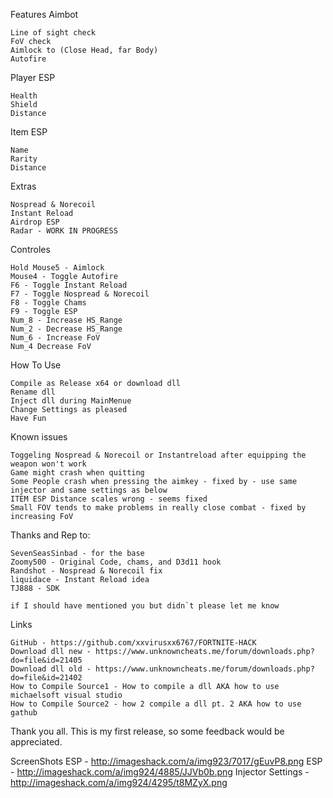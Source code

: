 
Features
Aimbot

    Line of sight check
    FoV check
    Aimlock to (Close Head, far Body)
    Autofire

Player ESP

    Health
    Shield
    Distance

Item ESP

    Name
    Rarity
    Distance

Extras

    Nospread & Norecoil
    Instant Reload
    Airdrop ESP
    Radar - WORK IN PROGRESS

Controles

    Hold Mouse5 - Aimlock
    Mouse4 - Toggle Autofire
    F6 - Toggle Instant Reload
    F7 - Toggle Nospread & Norecoil
    F8 - Toggle Chams
    F9 - Toggle ESP
    Num_8 - Increase HS_Range
    Num_2 - Decrease HS_Range
    Num_6 - Increase FoV
    Num_4 Decrease FoV


How To Use

    Compile as Release x64 or download dll
    Rename dll
    Inject dll during MainMenue
    Change Settings as pleased
    Have Fun


Known issues

    Toggeling Nospread & Norecoil or Instantreload after equipping the weapon won't work
    Game might crash when quitting
    Some People crash when pressing the aimkey - fixed by - use same injector and same settings as below
    ITEM ESP Distance scales wrong - seems fixed
    Small FOV tends to make problems in really close combat - fixed by increasing FoV


Thanks and Rep to:

    SevenSeasSinbad - for the base
    Zoomy500 - Original Code, chams, and D3d11 hook
    Randshot - Nospread & Norecoil fix
    liquidace - Instant Reload idea
    TJ888 - SDK

    if I should have mentioned you but didn`t please let me know


Links

    GitHub - https://github.com/xxvirusxx6767/FORTNITE-HACK
    Download dll new - https://www.unknowncheats.me/forum/downloads.php?do=file&id=21405
    Download dll old - https://www.unknowncheats.me/forum/downloads.php?do=file&id=21402
    How to Compile Source1 - How to compile a dll AKA how to use michaelsoft visual studio
    How to Compile Source2 - how 2 compile a dll pt. 2 AKA how to use gathub


Thank you all. This is my first release, so some feedback would be appreciated.

ScreenShots
ESP - http://imageshack.com/a/img923/7017/gEuvP8.png
ESP - http://imageshack.com/a/img924/4885/JJVb0b.png
Injector Settings - http://imageshack.com/a/img924/4295/t8MZyX.png
